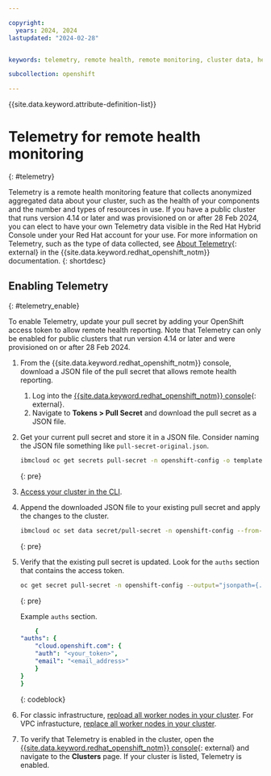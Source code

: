 ```yaml
---

copyright: 
  years: 2024, 2024
lastupdated: "2024-02-28"


keywords: telemetry, remote health, remote monitoring, cluster data, health data

subcollection: openshift

---
```


{{site.data.keyword.attribute-definition-list}}

# Telemetry for remote health monitoring
{: #telemetry}

Telemetry is a remote health monitoring feature that collects anonymized aggregated data about your cluster, such as the health of your components and the number and types of resources in use. If you have a public cluster that runs version 4.14 or later and was provisioned on or after 28 Feb 2024, you can elect to have your own Telemetry data visible in the Red Hat Hybrid Console under your Red Hat account for your use. For more information on Telemetry, such as the type of data collected, see [About Telemetry](https://access.redhat.com/documentation/en-us/openshift_container_platform/4.1/html/telemetry/about-telemetry){: external} in the {{site.data.keyword.redhat_openshift_notm}} documentation. 
{: shortdesc}


## Enabling Telemetry
{: #telemetry_enable}

To enable Telemetry, update your pull secret by adding your OpenShift access token to allow remote health reporting.  Note that Telemetry can only be enabled for public clusters that run version 4.14 or later and were provisioned on or after 28 Feb 2024. 



1. From the {{site.data.keyword.redhat_openshift_notm}} console, download a JSON file of the pull secret that allows remote health reporting.
    1. Log into the [{{site.data.keyword.redhat_openshift_notm}} console](https://console.redhat.com/openshift){: external}.
    2. Navigate to **Tokens > Pull Secret** and download the pull secret as a JSON file.

2. Get your current pull secret and store it in a JSON file. Consider naming the JSON file something like `pull-secret-original.json`.
    ```sh
    ibmcloud oc get secrets pull-secret -n openshift-config -o template='{{index .data ".dockerconfigjson"}}' | base64 -d > pull-secret-original.json
    ```
    {: pre}

3. [Access your cluster in the CLI](/docs/openshift?topic=openshift-access_cluster). 

4. Append the downloaded JSON file to your existing pull secret and apply the changes to the cluster.
    ```sh
    ibmcloud oc set data secret/pull-secret -n openshift-config --from-file=.dockerconfigjson=./<downloaded-pull-secret-name>.json
    ```
    {: pre}

5. Verify that the existing pull secret is updated. Look for the `auths` section that contains the access token.
    ```sh
    oc get secret pull-secret -n openshift-config --output="jsonpath={.data.\.dockerconfigjson}" | base64 --decode
    ```
    {: pre}

    Example `auths` section.

    ```yaml
        {
    "auths": {
        "cloud.openshift.com": {
        "auth": "<your_token>",
        "email": "<email_address>"
        }
    }
    }
    ```
    {: codeblock}

6. For classic infrastructure, [repload all worker nodes in your cluster](/https://cloud.ibm.com/docs/openshift?topic=openshift-kubernetes-service-cli#cs_worker_reload). For VPC infrastucture, [replace all worker nodes in your cluster](/docs/containers?topic=containers-kubernetes-service-cli#cli_worker_replace).

7. To verify that Telemetry is enabled in the cluster, open the [{{site.data.keyword.redhat_openshift_notm}} console](https://console.redhat.com/openshift){: external} and navigate to the **Clusters** page. If your cluster is listed, Telemetry is enabled. 


